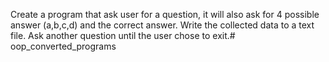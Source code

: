 Create a program that ask user for a question, it will also ask for 4 possible answer (a,b,c,d) and the correct answer. Write the collected data to a text file. Ask another question until the user chose to exit.# oop_converted_programs
